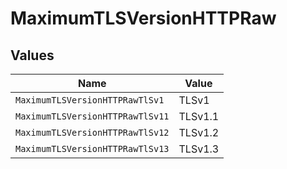 # MaximumTLSVersionHTTPRaw


## Values

| Name                             | Value                            |
| -------------------------------- | -------------------------------- |
| `MaximumTLSVersionHTTPRawTlSv1`  | TLSv1                            |
| `MaximumTLSVersionHTTPRawTlSv11` | TLSv1.1                          |
| `MaximumTLSVersionHTTPRawTlSv12` | TLSv1.2                          |
| `MaximumTLSVersionHTTPRawTlSv13` | TLSv1.3                          |